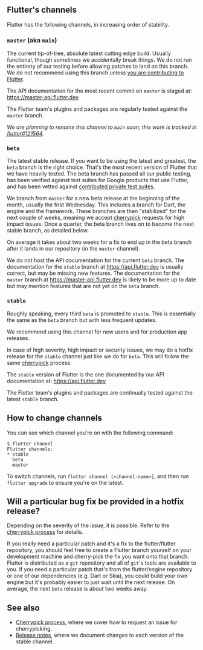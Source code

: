 ## Flutter's channels

Flutter has the following channels, in increasing order of stability.

### `master` (aka `main`)

The current tip-of-tree, absolute latest cutting edge build. Usually functional, though sometimes we accidentally break things. We do not run the entirety of our testing before allowing patches to land on this branch. We do not
recommend using this branch unless [you are contributing to Flutter](../../CONTRIBUTING.md).

The API documentation for the most recent commit on `master` is staged at: <https://master-api.flutter.dev>

The Flutter team's plugins and packages are regularly tested against the `master` branch.

_We are planning to rename this channel to `main` soon; this work is tracked in [flutter#121564](https://github.com/flutter/flutter/issues/121564)._

### `beta`

The latest stable release. If you want to be using the latest and greatest, the `beta` branch is the right choice. That's the most recent version of Flutter that we have heavily tested. The beta branch has passed all our public testing, has been verified against test suites for Google products that use Flutter, and has been vetted against [contributed private test suites](https://github.com/flutter/tests).

We branch from `master` for a new beta release at the beginning of the month, usually the first Wednesday. This includes a branch for Dart, the engine and the framework. These branches are then "stabilized" for the next couple of weeks, meaning we accept [cherrypick](Flutter-Cherrypick-Process.md) requests for high impact issues. Once a quarter, the beta branch lives on to become the next stable branch, as detailed below.

On average it takes about two weeks for a fix to end up in the beta branch after it lands in our repository (in the `master` channel).

We do not host the API documentation for the current `beta` branch. The documentation for the `stable` branch at <https://api.flutter.dev> is usually correct, but may be missing new features. The documentation for the `master` branch at <https://master-api.flutter.dev> is likely to be more up to date but may mention features that are not yet on the `beta` branch.

### `stable`

Roughly speaking, every third `beta` is promoted to `stable`. This is essentially the same as the `beta` branch but with less frequent updates.

We recommend using this channel for new users and for production app releases.

In case of high severity, high impact or security issues, we may do a hotfix release for the `stable` channel just like we do for `beta`. This will follow the same [cherrypick](Flutter-Cherrypick-Process.md) process.

The `stable` version of Flutter is the one documented by our API documentation at: <https://api.flutter.dev>

The Flutter team's plugins and packages are continually tested against the latest `stable` branch.


## How to change channels

You can see which channel you're on with the following command:

```
$ flutter channel
Flutter channels:
* stable
  beta
  master
```

To switch channels, run `flutter channel [<channel-name>]`, and then run `flutter upgrade` to ensure you're on the latest.

## Will a particular bug fix be provided in a hotfix release?

Depending on the severity of the issue, it is possible.  Refer to the [cherrypick process](Flutter-Cherrypick-Process.md) for details.

If you really need a particular patch and it's a fix to the flutter/flutter repository, you should feel free to create a Flutter branch yourself on your development machine and cherry-pick the fix you want onto that branch. Flutter is distributed as a `git` repository and all of `git`'s tools are available to you. If you need a particular patch that's from the flutter/engine repository or one of our dependencies (e.g. Dart or Skia), you could build your own engine but it's probably easier to just wait until the next release. On average, the next `beta` release is about two weeks away.

## See also

* [Cherrypick process](Flutter-Cherrypick-Process.md), where we cover how to request an issue for cherrypicking.
* [Release notes](https://docs.flutter.dev/release/release-notes), where we document changes to each version of the stable channel.

